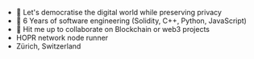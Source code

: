 - 👀 Let's democratise the digital world while preserving privacy
- 🌱 6 Years of software engineering (Solidity, C++, Python, JavaScript)
- 💞️ Hit me up to collaborate on Blockchain or web3 projects
- HOPR network node runner
- Zürich, Switzerland
